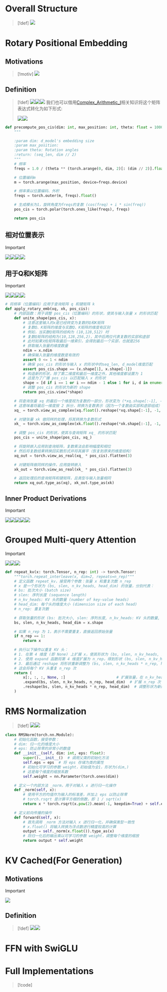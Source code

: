 
# Overall Structure
> [!def]
> ![](LLama_Basics.assets/e440460380fedc41cea8ee706bd5bf66_MD5.jpeg)






# Rotary Positional Embedding
## Motivations
> [!motiv]
> ![](LLama_Basics.assets/0360d801502011d672c42c8fc40f4680_MD5.jpeg)



## Definition
> [!def]
> ![](LLama_Basics.assets/bb28f12a0cd458477f45d2be26b1a8e8_MD5.jpeg)![](LLama_Basics.assets/4c2fcb2a3beba2a21e588e9c3500749f_MD5.jpeg)![](LLama_Basics.assets/a16b76daddf2b92d8c571753533e2aec_MD5.jpeg)
> 我们也可以借用[Complex_Arithmetic_I](../../Machine_Learning/Control_LA_Circuit/EECS16B/Module1_Signal_Processing/Advanced_Circuit_Elements/Complex_Arithmetic_I.md)相关知识将这个矩阵表达式转化为如下形式:
> 
> ![](LLama_Basics.assets/bc8fdf54d4abff3eb3e38502203379f5_MD5.jpeg)![](LLama_Basics.assets/51c552adc1ff96649d47b89e5f33a142_MD5.jpeg)
```python
def precompute_pos_cis(dim: int, max_position: int, theta: float = 10000.0):
    """

    :param dim: d_model's embedding size
    :param max_position:
    :param theta: Rotation angles
    :return: (seq_len, dim // 2)
    """
    # 频率
    freqs = 1.0 / (theta ** (torch.arange(0, dim, 2)[: (dim // 2)].float() / dim))

    # 位置编码m
    m = torch.arange(max_position, device=freqs.device)

    # 频率乘以位置编码、外积
    freqs = torch.outer(m, freqs).float()

    # 生成模长为1，旋转角度为freqs的复数 (cos(freq) + i * sin(freq))
    pos_cis = torch.polar(torch.ones_like(freqs), freqs)

    return pos_cis
```



## 相对位置表示
> [!important]
> ![](LLama_Basics.assets/68b8d8da499eae893d8ed6c34c4ddd91_MD5.jpeg)![](LLama_Basics.assets/2eeb9259927fd9b71733ba6c7233beec_MD5.jpeg)![](LLama_Basics.assets/73948e80e1b3133677256961f5c9db84_MD5.jpeg)![](LLama_Basics.assets/891cf2b24116bffebff70970d7dac0b6_MD5.jpeg)







## 用于Q和K矩阵
> [!important]
> ![](LLama_Basics.assets/ab4d2b05770d8d01591ff55fdcc6f8b1_MD5.jpeg)![](LLama_Basics.assets/999f71c681db4c3da8e75f32c614f5be_MD5.jpeg)![](LLama_Basics.assets/88a9e369c5080a21e08809bf2b69cd2f_MD5.jpeg)![](LLama_Basics.assets/ba3c9987eb683d08820124506c45c1c9_MD5.jpeg)
```python
# 将频率（位置编码）应用于查询矩阵 q 和键矩阵 k
def apply_rotary_emb(xq, xk, pos_cis):
    # 内部函数：用于调整 pos_cis（位置编码）的形状，使其与输入张量 x 的形状匹配
    def unite_shape(pos_cis, x):
        # 注意这里输入的x是已经转变为复数的Q和K矩阵
        # 复数Q、K矩阵的维度与实数Q、K矩阵的维度有区别
        # 例如，当实数Q矩阵的结构为 (10,128,512) 时
        # 复数Q矩阵的结构为(10,128,256,2)，其中后两位代表复数的实部和虚部
        # 此时如果对Q矩阵取最后一维索引，会得到最后一个实部，也就是256
        # 获取输入张量的维度数量
        ndim = x.ndim
        # 确保输入张量的维度数是有效的
        assert 0 <= 1 < ndim
        # 确保 pos_cis 的形状与输入 x 的形状中的seq_len, d_model维度匹配
        assert pos_cis.shape == (x.shape[1], x.shape[-1])
        # 构造新的形状，除了第二维度和最后一维度之外，其他维度都设置为 1
        # 这是为了广播 pos_cis 以匹配输入 x 的形状
        shape = [d if i == 1 or i == ndim - 1 else 1 for i, d in enumerate(x.shape)]
        # 调整 pos_cis 的形状为新的 shape
        return pos_cis.view(*shape)

    # 将查询张量 xq 的最后一个维度视为复数的一部分，形状变为 (*xq.shape[:-1], -1, 2)
    # 这意味着将最后一维度按 2 拆分，转换为复数表示（因为一个复数由实部和虚部组成）
    xq_ = torch.view_as_complex(xq.float().reshape(*xq.shape[:-1], -1, 2))

    # 对键张量 xk 做同样的处理，将其转换为复数形式
    xk_ = torch.view_as_complex(xk.float().reshape(*xk.shape[:-1], -1, 2))

    # 调整 pos_cis 的形状，使其与查询矩阵 xq_ 的形状匹配
    pos_cis = unite_shape(pos_cis, xq_)

    # 将旋转嵌入应用到查询矩阵，复数乘法会影响幅度和相位
    # 然后将复数结果转换回实数形式并将其展平（恢复到原来的维度结构）
    xq_out = torch.view_as_real(xq_ * pos_cis).flatten(3)

    # 对键矩阵做同样的操作，应用旋转嵌入
    xk_out = torch.view_as_real(xk_ * pos_cis).flatten(3)

    # 返回处理后的查询矩阵和键矩阵，且类型与输入张量相同
    return xq_out.type_as(xq), xk_out.type_as(xk)
```




## Inner Product Derivations
> [!important]
> ![](LLama_Basics.assets/a59b98f93ae9ba8f101f2b743b8e3073_MD5.jpeg)![](LLama_Basics.assets/acfbfc53dd36db19bc575748720a88d0_MD5.jpeg)![](LLama_Basics.assets/8a335bb4a7d49bd0d5d351df71590d28_MD5.jpeg)![](LLama_Basics.assets/7446a906753df110c5483f912a58fb41_MD5.jpeg)![](LLama_Basics.assets/image-20241013173719946.png)

















# Grouped Multi-query Attention
> [!important]
> ![](LLama_Basics.assets/13b4287390db95b0a36c1bef1db4420f_MD5.jpeg)![](LLama_Basics.assets/a65d6dec3d4cc64d6cbb8941f47a38d4_MD5.jpeg)![](LLama_Basics.assets/00e1ef2f5e38c939307428ab54e2733b_MD5.jpeg)
```python
def repeat_kv(x: torch.Tensor, n_rep: int) -> torch.Tensor:
    """torch.repeat_interleave(x, dim=2, repeats=n_rep)"""
    # 定义函数 repeat_kv，接受两个参数：张量 x 和重复次数 n_rep
    # x 是一个形状为 (bs, slen, n_kv_heads, head_dim) 的张量，分别代表：
    # bs: 批次大小 (batch size)
    # slen: 序列长度 (sequence length)
    # n_kv_heads: KV 头的数量 (number of key-value heads)
    # head_dim: 每个头的维度大小 (dimension size of each head)
    # n_rep: 重复次数

    # 获取张量的形状 (bs: 批次大小, slen: 序列长度, n_kv_heads: KV 头的数量, head_dim: 每个头的维度)
    bs, slen, n_kv_heads, head_dim = x.shape

    # 如果 n_rep 为 1，表示不需要重复，直接返回原始张量
    if n_rep == 1:
        return x

    # 执行以下操作以重复 KV 头：
    # 1. 在第 4 维度 (即 None) 上扩展 x，使其形状为 (bs, slen, n_kv_heads, 1, head_dim)
    # 2. 使用 expand 函数将第 4 维度扩展为 n_rep，得到形状 (bs, slen, n_kv_heads, n_rep, head_dim)
    # 3. 最后通过 reshape 将形状重新调整为 (bs, slen, n_kv_heads * n_rep, head_dim)
    # 这会将每个 KV 头重复 n_rep 次
    return (
        x[:, :, :, None, :]                       # 扩展张量，在 n_kv_heads 后增加一个维度
        .expand(bs, slen, n_kv_heads, n_rep, head_dim)  # 扩展 n_rep 次
        .reshape(bs, slen, n_kv_heads * n_rep, head_dim)  # 调整形状为新的维度
    )
```





# RMS Normalization
> [!def]
> ![](LLama_Basics.assets/79fd237423dddaa5348f99df31cb8ff5_MD5.jpeg)![](LLama_Basics.assets/ef6f947493d5c475de4f2a921720ca01_MD5.jpeg)
```python
class RMSNorm(torch.nn.Module):
    # 初始化函数，接受参数：
    # dim: 归一化的维度大小
    # eps: 防止除零的非常小的数值
    def __init__(self, dim: int, eps: float):
        super().__init__()  # 调用父类的初始化方法
        self.eps = eps  # 将 eps 存储为类的属性
        # 初始化可学习的参数 weight，初始值为全1，形状为(dim,)
        # 这是每个维度的缩放系数
        self.weight = nn.Parameter(torch.ones(dim))  

    # 定义一个内部方法 _norm，用于对输入 x 进行归一化操作
    def _norm(self, x):
        # 使用平方的均值作为输入的标准差，并加上 eps 以防止除零
        # torch.rsqrt 是计算平方根的倒数，即 1 / sqrt(x)
        return x * torch.rsqrt(x.pow(2).mean(-1, keepdim=True) + self.eps)

    # 定义前向传播的操作
    def forward(self, x):
        # 首先调用 _norm 方法对输入 x 进行归一化，并确保类型一致性
        # x.float() 将输入转换为浮点数进行精度较高的计算
        output = self._norm(x.float()).type_as(x)  
        # 将归一化后的输出乘以可学习的参数 weight，调整每个维度的缩放
        return output * self.weight
```



# KV Cached(For Generation)
## Motivations
> [!important]
> ![](LLama_Basics.assets/71f02fc1fb8d3f88cb2afdf3d819be01_MD5.jpeg)




## Definition
> [!def]
> ![](LLama_Basics.assets/image-20241013155015836.png)![](LLama_Basics.assets/4ad7fdc6fabc816c88f6e98079a9d848_MD5.jpeg)




# FFN with SwiGLU




# Full Implementations
> [!code]
```python



```
